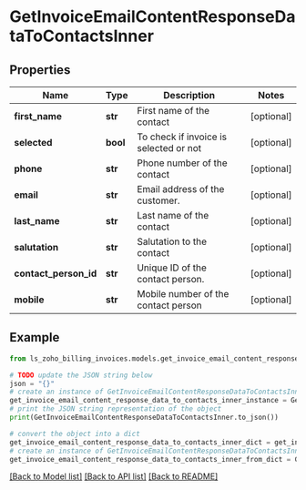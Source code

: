 # GetInvoiceEmailContentResponseDataToContactsInner


## Properties

Name | Type | Description | Notes
------------ | ------------- | ------------- | -------------
**first_name** | **str** | First name of the contact | [optional] 
**selected** | **bool** | To check if invoice is selected or not | [optional] 
**phone** | **str** | Phone number of the contact | [optional] 
**email** | **str** | Email address of the customer. | [optional] 
**last_name** | **str** | Last name of the contact | [optional] 
**salutation** | **str** | Salutation to the contact | [optional] 
**contact_person_id** | **str** | Unique ID of the contact person. | [optional] 
**mobile** | **str** | Mobile number of the contact person | [optional] 

## Example

```python
from ls_zoho_billing_invoices.models.get_invoice_email_content_response_data_to_contacts_inner import GetInvoiceEmailContentResponseDataToContactsInner

# TODO update the JSON string below
json = "{}"
# create an instance of GetInvoiceEmailContentResponseDataToContactsInner from a JSON string
get_invoice_email_content_response_data_to_contacts_inner_instance = GetInvoiceEmailContentResponseDataToContactsInner.from_json(json)
# print the JSON string representation of the object
print(GetInvoiceEmailContentResponseDataToContactsInner.to_json())

# convert the object into a dict
get_invoice_email_content_response_data_to_contacts_inner_dict = get_invoice_email_content_response_data_to_contacts_inner_instance.to_dict()
# create an instance of GetInvoiceEmailContentResponseDataToContactsInner from a dict
get_invoice_email_content_response_data_to_contacts_inner_from_dict = GetInvoiceEmailContentResponseDataToContactsInner.from_dict(get_invoice_email_content_response_data_to_contacts_inner_dict)
```
[[Back to Model list]](../README.md#documentation-for-models) [[Back to API list]](../README.md#documentation-for-api-endpoints) [[Back to README]](../README.md)


